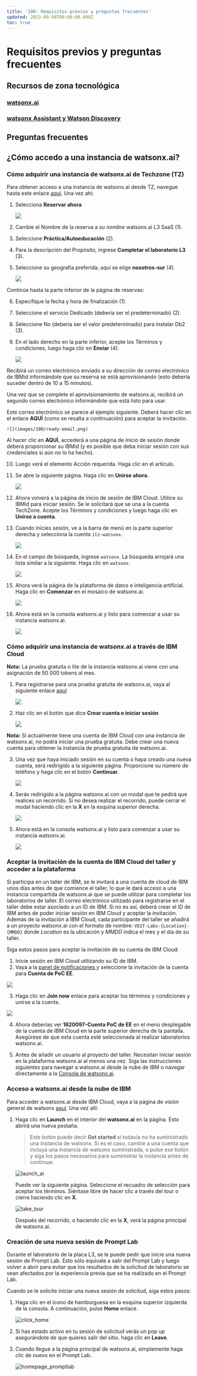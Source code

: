 ```yaml
---
title: '100: Requisitos previos y preguntas frecuentes'
updated: 2023-09-08T00:00:00.000Z
toc: true
---
```

# Requisitos previos y preguntas frecuentes

## Recursos de zona tecnológica

### [watsonx.ai](https://techzone.ibm.com/collection/tech-zone-certified-base-images/journey-watsonx)

### [watsonx Assistant y Watson Discovery](https://techzone.ibm.com/collection/watson-enterprise/environments)

## Preguntas frecuentes

## ¿Cómo accedo a una instancia de watsonx.ai?

### Cómo adquirir una instancia de watsonx.ai de Techzone (TZ)


Para obtener acceso a una instancia de watsonx.ai desde TZ, navegue hasta este enlace [aquí](https://ibm.biz/WATSONX-AI-TZ). Una vez ahí:

1. Selecciona **Reservar ahora**

    ![](images/100/reserve-now-btn.png)

2. Cambie el Nombre de la reserva a *su nombre* watsonx.ai L3 SaaS (1).
3. Seleccione **Práctica/Autoeducación** (2).
4. Para la descripción del Propósito, ingrese **Completar el laboratorio L3** (3).
5. Seleccione su geografía preferida; aquí se elige **nosotros-sur** (4).

    ![](images/100/reservation-type.png)

Continúe hasta la parte inferior de la página de reservas:

6. Especifique la fecha y hora de finalización (1).
7. Seleccione el servicio Dedicado (debería ser el predeterminado) (2).
8. Seleccione No (debería ser el valor predeterminado) para instalar Db2 (3).
9. En el lado derecho en la parte inferior, acepte los Términos y condiciones, luego haga clic en **Enviar** (4).

    ![](images/100/submit-reservation.png)

Recibirá un correo electrónico enviado a su dirección de correo electrónico de IBMid informándole que su reserva se está aprovisionando (esto debería suceder dentro de 10 a 15 minutos).

Una vez que se complete el aprovisionamiento de watsonx.ai, recibirá un segundo correo electrónico informándole que está listo para usar.

Este correo electrónico se parece al ejemplo siguiente. Deberá hacer clic en el enlace **AQUÍ** (como se resalta a continuación) para aceptar la invitación.

    ![](images/100/ready-email.png)

Al hacer clic en **AQUÍ**, accederá a una página de inicio de sesión donde deberá proporcionar su IBMid (y es posible que deba iniciar sesión con sus credenciales si aún no lo ha hecho).

10. Luego verá el elemento Acción requerida. Haga clic en el artículo.
11. Se abre la siguiente página. Haga clic en **Unirse ahora**.

    ![](images/100/join-now.png)

12. Ahora volverá a la página de inicio de sesión de IBM Cloud. Utilice su IBMid para iniciar sesión. Se le solicitará que se una a la cuenta TechZone. Acepte los Términos y condiciones y luego haga clic en **Unirse a cuenta**.

13. Cuando inicies sesión, ve a la barra de menú en la parte superior derecha y selecciona la cuenta `itz-watsonx`.

    ![](images/100/itz-watsonx.png)

14. En el campo de búsqueda, ingrese `watsonx`. La búsqueda arrojará una lista similar a la siguiente. Haga clic en `watsonx`.

    ![](images/100/search-watsonx.png)

15. Ahora verá la página de la plataforma de datos e inteligencia artificial. Haga clic en **Comenzar** en el mosaico de watsonx.ai.

    ![](images/100/get-started-btn.png)

16. Ahora está en la consola watsonx.ai y listo para comenzar a usar su instancia watsonx.ai.

    ![](images/100/watsonx-ai-console.png)

### Cómo adquirir una instancia de watsonx.ai a través de IBM Cloud

**Nota:** La prueba gratuita o lite de la instancia watsonx.ai viene con una asignación de 50 000 tokens al mes.

1. Para registrarse para una prueba gratuita de watsonx.ai, vaya al siguiente enlace [aquí](https://dataplatform.cloud.ibm.com/registration/stepone?context=wx&apps=all)

    ![](images/100/watsonx-ai-free-trial.png)

2. Haz clic en el botón que dice **Crear cuenta o iniciar sesión**

    ![](images/100/watsonx-ai-free-trial.png)

**Nota:** Si actualmente tiene una cuenta de IBM Cloud con una instancia de watsonx.ai, no podrá iniciar una prueba gratuita. Debe crear una nueva cuenta para obtener la instancia de prueba gratuita de watsonx.ai.

3. Una vez que haya iniciado sesión en su cuenta o haya creado una nueva cuenta, será redirigido a la siguiente página. Proporcione su número de teléfono y haga clic en el botón **Continuar**.

    ![](images/100/provide-info.png)

4. Serás redirigido a la página watsonx.ai con un modal que te pedirá que realices un recorrido. Si no desea realizar el recorrido, puede cerrar el modal haciendo clic en la **X** en la esquina superior derecha.

    ![](images/100/watsonx-ai-tour.png)

5. Ahora está en la consola watsonx.ai y listo para comenzar a usar su instancia watsonx.ai.

    ![](images/100/watsonx-ai-console.png)

### Aceptar la invitación de la cuenta de IBM Cloud del taller y acceder a la plataforma

Si participa en un taller de IBM, se le invitará a una cuenta de cloud de IBM unos días antes de que comience el taller, lo que le dará acceso a una instancia compartida de watsonx.ai que se puede utilizar para completar los laboratorios de taller. El correo electrónico utilizado para registrarse en el taller debe estar asociado a un ID de IBM. Si no es así, deberá crear el ID de IBM antes de poder iniciar sesión en IBM Cloud y aceptar la invitación. Además de la invitación a IBM Cloud, cada participante del taller se añadirá a un proyecto watsonx.ai con el formato de nombre: `VEST-Labs-{Location}-{MMDD}` donde *Location* es la ubicación y *MMDD* indica el mes y el día de su taller.

Siga estos pasos para aceptar la invitación de su cuenta de IBM Cloud:

1.  Inicie sesión en IBM Cloud utilizando su ID de IBM.
2.  Vaya a la [panel de notificaciones ](https://cloud.ibm.com/notifications)y seleccione la invitación de la cuenta para **Cuenta de PoC EE**.

![](images/100/cloud-notifications.png)

3.  Haga clic en **Join now** enlace para aceptar los términos y condiciones y unirse a la cuenta.

![](images/100/join-cloud-account.png)

4.  Ahora deberías ver **1620097-Cuenta PoC de EE** en el menú desplegable de la cuenta de IBM Cloud en la parte superior derecha de la pantalla. Asegúrese de que esta cuenta esté seleccionada al realizar laboratorios watsonx.ai.

5.  Antes de añadir un usuario al proyecto del taller. Necesitan iniciar sesión en la plataforma watsonx.ai al menos una vez. Siga las instrucciones siguientes para navegar a watsonx.ai desde la nube de IBM o navegar directamente a la [Consola de watsonx.ai](https://dataplatform.cloud.ibm.com/wx/home?context=wx).

### Acceso a watsonx.ai desde la nube de IBM

Para acceder a watsonx.ai desde IBM Cloud, vaya a la página de visión general de watsonx [aquí](https://cloud.ibm.com/watsonx/overview). Una vez allí:

1.  Haga clic en **Launch** en el interior del **watsonx.ai** en la página. Esto abrirá una nueva pestaña.

    > Este botón puede decir **Get started** si todavía no ha suministrado una instancia de watsonx. Si es el caso, cambie a una cuenta que incluya una instancia de watsonx suministrada, o pulse ese botón y siga los pasos necesarios para suministrar la instancia antes de continuar.

    ![launch_ai](./images/100/launch-watsonx.png)

    Puede ver la siguiente página. Seleccione el recuadro de selección para aceptar los términos. Siéntase libre de hacer clic a través del tour o cierre haciendo clic en **X**.

    ![take_tour](./images/100/take-tour.png)

    Después del recorrido, o haciendo clic en la **X**, verá la página principal de watsonx.ai.

### Creación de una nueva sesión de Prompt Lab

Durante el laboratorio de la placa L3, se le puede pedir que inicie una nueva sesión de Prompt Lab. Esto sólo equivale a salir del Prompt Lab y luego volver a abrir para evitar que los resultados de la solicitud de laboratorio se vean afectados por la experiencia previa que se ha realizado en el Prompt Lab.

Cuando se le solicite iniciar una nueva sesión de solicitud, siga estos pasos:

1.  Haga clic en el icono de hamburguesa en la esquina superior izquierda de la consola. A continuación, pulse **Home** enlace.

    ![click_home](./images/100/click-home.png)

2.  Si has estado activo en tu sesión de solicitud verás un pop up asegurándote de que quieres salir del sitio. haga clic en **Leave**.

3.  Cuando llegue a la página principal de watsonx.ai, simplemente haga clic de nuevo en el Prompt Lab.

    ![homepage_promptlab](./images/100/homepage-promptlab.png)
